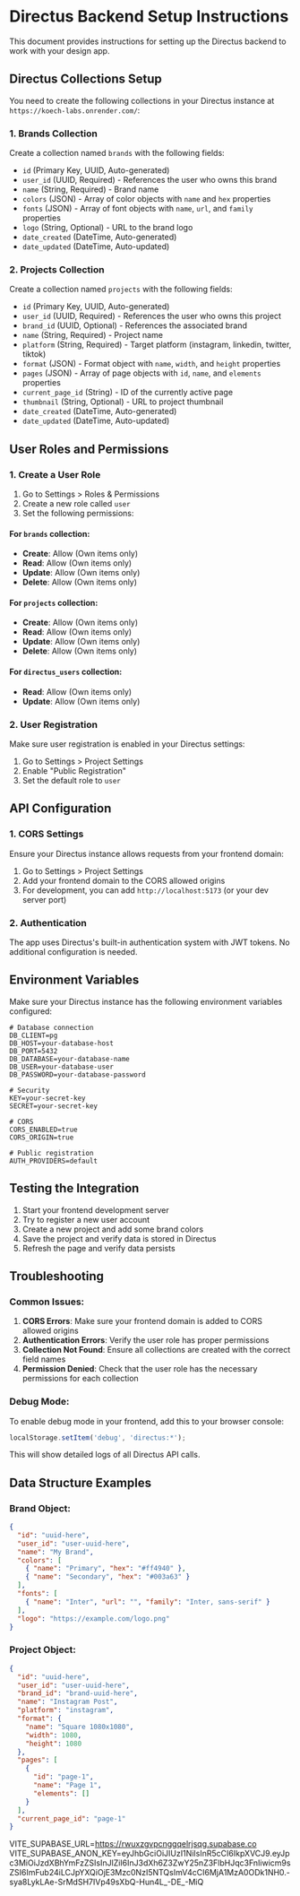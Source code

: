 # Directus Backend Setup Instructions

This document provides instructions for setting up the Directus backend to work with your design app.

## Directus Collections Setup

You need to create the following collections in your Directus instance at `https://koech-labs.onrender.com/`:

### 1. Brands Collection

Create a collection named `brands` with the following fields:

- `id` (Primary Key, UUID, Auto-generated)
- `user_id` (UUID, Required) - References the user who owns this brand
- `name` (String, Required) - Brand name
- `colors` (JSON) - Array of color objects with `name` and `hex` properties
- `fonts` (JSON) - Array of font objects with `name`, `url`, and `family` properties
- `logo` (String, Optional) - URL to the brand logo
- `date_created` (DateTime, Auto-generated)
- `date_updated` (DateTime, Auto-updated)

### 2. Projects Collection

Create a collection named `projects` with the following fields:

- `id` (Primary Key, UUID, Auto-generated)
- `user_id` (UUID, Required) - References the user who owns this project
- `brand_id` (UUID, Optional) - References the associated brand
- `name` (String, Required) - Project name
- `platform` (String, Required) - Target platform (instagram, linkedin, twitter, tiktok)
- `format` (JSON) - Format object with `name`, `width`, and `height` properties
- `pages` (JSON) - Array of page objects with `id`, `name`, and `elements` properties
- `current_page_id` (String) - ID of the currently active page
- `thumbnail` (String, Optional) - URL to project thumbnail
- `date_created` (DateTime, Auto-generated)
- `date_updated` (DateTime, Auto-updated)

## User Roles and Permissions

### 1. Create a User Role

1. Go to Settings > Roles & Permissions
2. Create a new role called `user`
3. Set the following permissions:

#### For `brands` collection:
- **Create**: Allow (Own items only)
- **Read**: Allow (Own items only)
- **Update**: Allow (Own items only)
- **Delete**: Allow (Own items only)

#### For `projects` collection:
- **Create**: Allow (Own items only)
- **Read**: Allow (Own items only)
- **Update**: Allow (Own items only)
- **Delete**: Allow (Own items only)

#### For `directus_users` collection:
- **Read**: Allow (Own items only)
- **Update**: Allow (Own items only)

### 2. User Registration

Make sure user registration is enabled in your Directus settings:

1. Go to Settings > Project Settings
2. Enable "Public Registration"
3. Set the default role to `user`

## API Configuration

### 1. CORS Settings

Ensure your Directus instance allows requests from your frontend domain:

1. Go to Settings > Project Settings
2. Add your frontend domain to the CORS allowed origins
3. For development, you can add `http://localhost:5173` (or your dev server port)

### 2. Authentication

The app uses Directus's built-in authentication system with JWT tokens. No additional configuration is needed.

## Environment Variables

Make sure your Directus instance has the following environment variables configured:

```env
# Database connection
DB_CLIENT=pg
DB_HOST=your-database-host
DB_PORT=5432
DB_DATABASE=your-database-name
DB_USER=your-database-user
DB_PASSWORD=your-database-password

# Security
KEY=your-secret-key
SECRET=your-secret-key

# CORS
CORS_ENABLED=true
CORS_ORIGIN=true

# Public registration
AUTH_PROVIDERS=default
```

## Testing the Integration

1. Start your frontend development server
2. Try to register a new user account
3. Create a new project and add some brand colors
4. Save the project and verify data is stored in Directus
5. Refresh the page and verify data persists

## Troubleshooting

### Common Issues:

1. **CORS Errors**: Make sure your frontend domain is added to CORS allowed origins
2. **Authentication Errors**: Verify the user role has proper permissions
3. **Collection Not Found**: Ensure all collections are created with the correct field names
4. **Permission Denied**: Check that the user role has the necessary permissions for each collection

### Debug Mode:

To enable debug mode in your frontend, add this to your browser console:

```javascript
localStorage.setItem('debug', 'directus:*');
```

This will show detailed logs of all Directus API calls.

## Data Structure Examples

### Brand Object:
```json
{
  "id": "uuid-here",
  "user_id": "user-uuid-here",
  "name": "My Brand",
  "colors": [
    { "name": "Primary", "hex": "#ff4940" },
    { "name": "Secondary", "hex": "#003a63" }
  ],
  "fonts": [
    { "name": "Inter", "url": "", "family": "Inter, sans-serif" }
  ],
  "logo": "https://example.com/logo.png"
}
```

### Project Object:
```json
{
  "id": "uuid-here",
  "user_id": "user-uuid-here",
  "brand_id": "brand-uuid-here",
  "name": "Instagram Post",
  "platform": "instagram",
  "format": {
    "name": "Square 1080x1080",
    "width": 1080,
    "height": 1080
  },
  "pages": [
    {
      "id": "page-1",
      "name": "Page 1",
      "elements": []
    }
  ],
  "current_page_id": "page-1"
}
```

VITE_SUPABASE_URL=https://rwuxzgvpcnggqelrjsqg.supabase.co
VITE_SUPABASE_ANON_KEY=eyJhbGciOiJIUzI1NiIsInR5cCI6IkpXVCJ9.eyJpc3MiOiJzdXBhYmFzZSIsInJlZiI6InJ3dXh6Z3ZwY25nZ3FlbHJqc3FnIiwicm9sZSI6ImFub24iLCJpYXQiOjE3Mzc0NzI5NTQsImV4cCI6MjA1MzA0ODk1NH0.-sya8LykLAe-SrMdSH7IVp49sXbQ-Hun4L_-DE_-MiQ